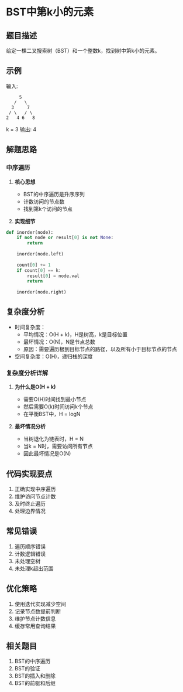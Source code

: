 # BST中第k小的元素

## 题目描述
给定一棵二叉搜索树（BST）和一个整数k，找到树中第k小的元素。

## 示例
输入:
```
     5
   /   \
  3     7
 / \   / \
2   4 6   8
```
k = 3
输出: 4

## 解题思路

### 中序遍历
1. **核心思想**
   - BST的中序遍历是升序序列
   - 计数访问的节点数
   - 找到第k个访问的节点

2. **实现细节**
```python
def inorder(node):
    if not node or result[0] is not None:
        return
        
    inorder(node.left)
    
    count[0] += 1
    if count[0] == k:
        result[0] = node.val
        return
        
    inorder(node.right)
```

## 复杂度分析
- 时间复杂度：
  - 平均情况：O(H + k)，H是树高，k是目标位置
  - 最坏情况：O(N)，N是节点总数
  - 原因：需要遍历根到目标节点的路径，以及所有小于目标节点的节点
- 空间复杂度：O(H)，递归栈的深度

### 复杂度分析详解
1. **为什么是O(H + k)**
   - 需要O(H)时间找到最小节点
   - 然后需要O(k)时间访问k个节点
   - 在平衡BST中，H = logN

2. **最坏情况分析**
   - 当树退化为链表时，H = N
   - 当k = N时，需要访问所有节点
   - 因此最坏情况是O(N)

## 代码实现要点
1. 正确实现中序遍历
2. 维护访问节点计数
3. 及时终止遍历
4. 处理边界情况

## 常见错误
1. 遍历顺序错误
2. 计数逻辑错误
3. 未处理空树
4. 未处理k超出范围

## 优化策略
1. 使用迭代实现减少空间
2. 记录节点数提前判断
3. 维护节点计数信息
4. 缓存常用查询结果

## 相关题目
1. BST的中序遍历
2. BST的验证
3. BST的插入和删除
4. BST的前驱和后继 
